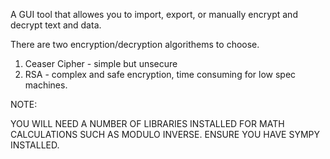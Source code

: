 A GUI tool that allowes you to import, export, or manually encrypt and decrypt text and data.

There are two encryption/decryption algorithems to choose. 

1. Ceaser Cipher - simple but unsecure
2. RSA - complex and safe encryption, time consuming for low spec machines.

NOTE:

YOU WILL NEED A NUMBER OF LIBRARIES INSTALLED FOR MATH CALCULATIONS SUCH AS MODULO INVERSE. ENSURE YOU HAVE SYMPY INSTALLED.
